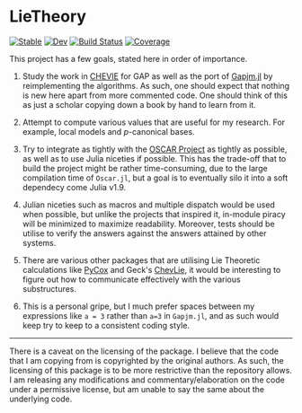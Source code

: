 # LieTheory

[![Stable](https://img.shields.io/badge/docs-stable-blue.svg)](https://SyxP.github.io/LieTheory.jl/stable/)
[![Dev](https://img.shields.io/badge/docs-dev-blue.svg)](https://SyxP.github.io/LieTheory.jl/dev/)
[![Build Status](https://github.com/SyxP/LieTheory.jl/actions/workflows/CI.yml/badge.svg?branch=main)](https://github.com/SyxP/LieTheory.jl/actions/workflows/CI.yml?query=branch%3Amain)
[![Coverage](https://codecov.io/gh/SyxP/LieTheory.jl/branch/main/graph/badge.svg)](https://codecov.io/gh/SyxP/LieTheory.jl)

This project has a few goals, stated here in order of importance.

1. Study the work in [CHEVIE](https://www.gap-system.org/Gap3/Packages3/chevie.html) for GAP as well as the port of [Gapjm.jl](https://github.com/jmichel7/Gapjm.jl) by reimplementing the algorithms. As such, one should expect that nothing is new here apart from more commented code. One should think of this as just a scholar copying down a book by hand to learn from it.

2. Attempt to compute various values that are useful for my research. For example, local models and $p$-canonical bases.

3. Try to integrate as tightly with the [OSCAR Project](https://oscar.computeralgebra.de/) as tightly as possible, as well as to use Julia niceties if possible. This has the trade-off that to build the project might be rather time-consuming, due to the large compilation time of `Oscar.jl`, but a goal is to eventually silo it into a soft dependecy come Julia v1.9.

4. Julian niceties such as macros and multiple dispatch would be used when possible, but unlike the projects that inspired it, in-module piracy will be minimized to maximize readability. Moreover, tests should be utilise to verify the answers against the answers attained by other systems.

5. There are various other packages that are utilising Lie Theoretic calculations like [PyCox](https://www.cambridge.org/core/journals/lms-journal-of-computation-and-mathematics/article/pycox-computing-with-finite-coxeter-groups-and-iwahorihecke-algebras/1F73EB360A2C0CD38BD301C403790DF7) and Geck's [ChevLie](https://msp.org/jsag/2020/10-1/jsag-v10-n1-p05-s.pdf), it would be interesting to figure out how to communicate effectively with the various substructures.

6. This is a personal gripe, but I much prefer spaces between my expressions like `a = 3` rather than `a=3` in `Gapjm.jl`, and as such would keep try to keep to a consistent coding style.

---

There is a caveat on the licensing of the package. I believe that the code that I am copying from is copyrighted by the original authors. As such, the licensing of this package is to be more restrictive than the repository allows. I am releasing any modifications and commentary/elaboration on the code under a permissive license, but am unable to say the same about the underlying code.
